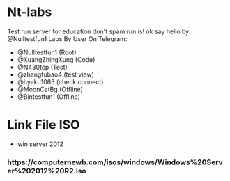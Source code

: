 # Nt-labs

Test run server for education 
don't spam run is!
ok say hello by: @Nulltestfun1
Labs By User On Telegram:
- @Nulltestfun1 (Root)
- @XuangZhingXung (Code)
- @N430tcp (Test)
- @zhangfubao4 (test view)
- @hyaku1063 (check connect)
- @MoonCatBg (Offline)
- @Bintestfun1 (Offline)

# Link File ISO

- win server 2012
<h3>https://computernewb.com/isos/windows/Windows%20Server%202012%20R2.iso<h3>
